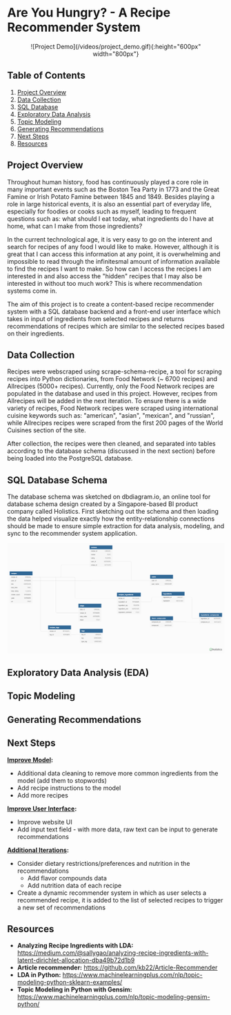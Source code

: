 # Are You Hungry? - A Recipe Recommender System

<p align="center">
![Project Demo](/videos/project_demo.gif){:height="600px" width="800px"}
</p>

## Table of Contents

1. [Project Overview](#project-overview)
2. [Data Collection](#data-collection)
3. [SQL Database](#database)
4. [Exploratory Data Analysis](#exploratory-data-analysis)
5. [Topic Modeling](#topic-modeling)
6. [Generating Recommendations](#generating-recommendations)
7. [Next Steps](#next-steps)
8. [Resources](#resources)

## Project Overview

Throughout human history, food has continuously played a core role in many important events such as the Boston Tea Party in 1773 and the Great Famine or Irish Potato Famine between 1845 and 1849. Besides playing a role in large historical events, it is also an essential part of everyday life, especially for foodies or cooks such as myself, leading to frequent questions such as: what should I eat today, what ingredients do I have at home, what can I make from those ingredients?

In the current technological age, it is very easy to go on the interent and search for recipes of any food I would like to make. However, although it is great that I can access this information at any point, it is overwhelming and impossible to read through the infinitesmal amount of information available to find the recipes I want to make. So how can I access the recipes I am interested in and also access the "hidden" recipes that I may also be interested in without too much work? This is where recommendation systems come in.

The aim of this project is to create a content-based recipe recommender system with a SQL database backend and a front-end user interface which takes in input of ingredients from selected recipes and returns recommendations of recipes which are similar to the selected recipes based on their ingredients.

## Data Collection

Recipes were webscraped using <a src="https://github.com/micahcochran/scrape-schema-recipe">scrape-schema-recipe</a>, a tool for scraping recipes into Python dictionaries, from Food Network (~ 6700 recipes) and Allrecipes (5000+ recipes). Currently, only the Food Network recipes are populated in the database and used in this project. However, recipes from Allrecipes will be added in the next iteration. To ensure there is a wide variety of recipes, Food Network recipes were scraped using international cuisine keywords such as: "american", "asian", "mexican", and "russian", while Allrecipes recipes were scraped from the first 200 pages of the World Cuisines section of the site.

After collection, the recipes were then cleaned, and separated into tables according to the database schema (discussed in the next section) before being loaded into the PostgreSQL database.

## SQL Database Schema

The database schema was sketched on <a src="https://dbdiagram.io/home">dbdiagram.io</a>, an online tool for database schema design created by a Singapore-based BI product company called Holistics. First sketching out the schema and then loading the data helped visualize exactly how the entity-relationship connections should be made to ensure simple extraction for data analysis, modeling, and sync to the recommender system application.

<p align=center>
    <img src="./images/db_schema.png" title="Database Schema">
</p>

## Exploratory Data Analysis (EDA)

## Topic Modeling

## Generating Recommendations

## Next Steps

<b><u>Improve Model</u>:</b>
* Additional data cleaning to remove more common ingredients from the model (add them to stopwords)
* Add recipe instructions to the model
* Add more recipes

<b><u>Improve User Interface</u>:</b>
* Improve website UI
* Add input text field - with more data, raw text can be input to generate recommendations

<b><u>Additional Iterations</u>:</b>
* Consider dietary restrictions/preferences and nutrition in the recommendations
    * Add flavor compounds data
    * Add nutrition data of each recipe
* Create a dynamic recommender system in which as user selects a recommended recipe, it is added to the list of selected recipes to trigger a new set of recommendations

## Resources

* <b>Analyzing Recipe Ingredients with LDA:</b> https://medium.com/@sallygao/analyzing-recipe-ingredients-with-latent-dirichlet-allocation-dba49b72d1b9
* <b>Article recommender:</b> https://github.com/kb22/Article-Recommender
* <b>LDA in Python:</b> https://www.machinelearningplus.com/nlp/topic-modeling-python-sklearn-examples/
* <b>Topic Modeling in Python with Gensim:</b> https://www.machinelearningplus.com/nlp/topic-modeling-gensim-python/